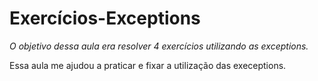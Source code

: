 #  Exercícios-Exceptions

*O objetivo dessa aula era resolver 4 exercícios utilizando as exceptions.*

Essa aula me ajudou a praticar e fixar a utilização das execeptions.

